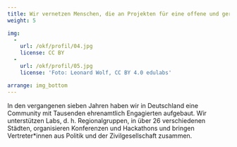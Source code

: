 ```yaml
---
title: Wir vernetzen Menschen, die an Projekten für eine offene und gerechte Gesellschaft arbeiten
weight: 5

img:
  -
    url: /okf/profil/04.jpg
    license: CC BY
  -
    url: /okf/profil/05.jpg
    license: 'Foto: Leonard Wolf, CC BY 4.0 edulabs'

arrange: img_bottom
---
```


In den vergangenen sieben Jahren haben wir in Deutschland eine Community mit Tausenden ehrenamtlich Engagierten aufgebaut. Wir unterstützen Labs, d. h. Regionalgruppen, in über 26 verschiedenen Städten, organisieren  Konferenzen und Hackathons und bringen Vertreter*innen aus Politik und der Zivilgesellschaft zusammen.
